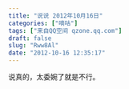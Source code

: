 ```yaml
---
title: "说说 2012年10月16日"
categories: ["嘀咕"]
tags: ["来自QQ空间 qzone.qq.com"]
draft: false
slug: "Rww8Al"
date: "2012-10-16 12:35:17"
---
```


说真的，太委婉了就是不行。
